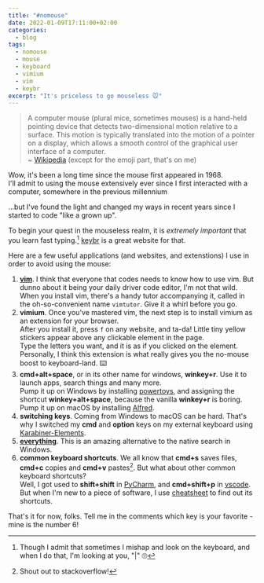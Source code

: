 ```yaml
---
title: "#nomouse"
date: 2022-01-09T17:11:00+02:00
categories:
  - blog
tags:
  - nomouse
  - mouse
  - keyboard
  - vimium
  - vim
  - keybr
excerpt: "It's priceless to go mouseless 🐭"
---
```


> A computer mouse (plural mice, sometimes mouses) is a hand-held pointing device that detects two-dimensional motion relative to a surface. This motion is typically translated into the motion of a pointer on a display, which allows a smooth control of the graphical user interface of a computer.  
~ [Wikipedia][computer-mouse-wiki] (except for the emoji part, that's on me)

Wow, it's been a long time since the mouse first appeared in 1968.  
I'll admit to using the mouse extensively ever since I first interacted with a computer, somewhere in the previous millennium  

...but I've found the light and changed my ways in recent years since I started to code "like a grown up".

To begin your quest in the mouseless realm, it is *extremely important* that you learn fast typing.[^1] [keybr][keybr] is a great website for that.

Here are a few useful applications (and websites, and extenstions) I use in order to avoid using the mouse:

1. **[vim][vim]**. I think that everyone that codes needs to know how to use vim. But dunno about it being your daily driver code editor, I'm not that wild.  
When you install vim, there's a handy tutor accompanying it, called in the oh-so-convenient name `vimtutor`. Give it a whirl before you go.
2. **vimium**. Once you've mastered vim, the next step is to install vimium as an extension for your browser.  
After you install it, press `f` on any website, and ta-da! Little tiny yellow stickers appear above any clickable element in the page.  
Type the letters you want, and it is as if you clicked on the element.
Personally, I think this extension is what really gives you the no-mouse boost to keyboard-land. ⌨️
3. **cmd+alt+space**, or in its other name for windows, **winkey+r**. Use it to launch apps, search things and many more.  
Pump it up on Windows by installing [powertoys][powertoys], and assigning the shortcut **winkey+alt+space**, because the vanilla **winkey+r** is boring.  
Pump it up on macOS by installing [Alfred][Alfred].
4. **switching keys**. Coming from Windows to macOS can be hard. That's why I switched my **cmd** and **option** keys on my external keyboard using [Karabiner-Elements][Karabiner-Elements]. 
5. **[everything][everything]**. This is an amazing alternative to the native search in Windows.
4. **common keyboard shortcuts**. We all know that **cmd+s** saves files, **cmd+c** copies and **cmd+v** pastes[^2]. 
But what about other common keyboard shortcuts?  
Well, I got used to **shift+shift** in [PyCharm][pycharm], and **cmd+shift+p** in [vscode][vscode]. But when I'm new to a piece of software, I use [cheatsheet][cheatsheet] to find out its shortcuts.

That's it for now, folks.
Tell me in the comments which key is your favorite - mine is the number 6!


[^1]: Though I admit that sometimes I mishap and look on the keyboard, and when I do that, I'm looking at you, "\|" 🙄
[^2]: Shout out to stackoverflow!

[vim]: https://www.vim.org
[computer-mouse-wiki]: https://en.wikipedia.org/wiki/Computer_mouse
[keybr]: https://www.keybr.com
[powertoys]: https://docs.microsoft.com/en-us/windows/powertoys/
[Alfred]: https://www.alfredapp.com
[Karabiner-Elements]: https://pqrs.org/osx/karabiner/
[everything]: https://www.voidtools.com
[pycharm]: https://www.jetbrains.com/pycharm/
[vscode]: https://code.visualstudio.com
[cheatsheet]: https://www.mediaatelier.com/CheatSheet/